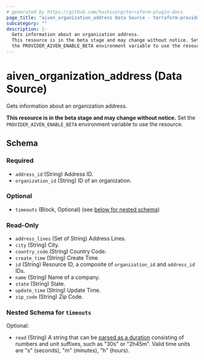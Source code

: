 ```yaml
---
# generated by https://github.com/hashicorp/terraform-plugin-docs
page_title: "aiven_organization_address Data Source - terraform-provider-aiven"
subcategory: ""
description: |-
  Gets information about an organization address.
  This resource is in the beta stage and may change without notice. Set
  the PROVIDER_AIVEN_ENABLE_BETA environment variable to use the resource.
---
```


# aiven_organization_address (Data Source)

Gets information about an organization address.

**This resource is in the beta stage and may change without notice.** Set
the `PROVIDER_AIVEN_ENABLE_BETA` environment variable to use the resource.



<!-- schema generated by tfplugindocs -->
## Schema

### Required

- `address_id` (String) Address ID.
- `organization_id` (String) ID of an organization.

### Optional

- `timeouts` (Block, Optional) (see [below for nested schema](#nestedblock--timeouts))

### Read-Only

- `address_lines` (Set of String) Address Lines.
- `city` (String) City.
- `country_code` (String) Country Code.
- `create_time` (String) Create Time.
- `id` (String) Resource ID, a composite of `organization_id` and `address_id` IDs.
- `name` (String) Name of a company.
- `state` (String) State.
- `update_time` (String) Update Time.
- `zip_code` (String) Zip Code.

<a id="nestedblock--timeouts"></a>
### Nested Schema for `timeouts`

Optional:

- `read` (String) A string that can be [parsed as a duration](https://pkg.go.dev/time#ParseDuration) consisting of numbers and unit suffixes, such as "30s" or "2h45m". Valid time units are "s" (seconds), "m" (minutes), "h" (hours).
